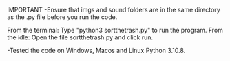 IMPORTANT
-Ensure that imgs and sound folders are in the same directory as the .py file before you run the code.

From the terminal:
	Type "python3 sortthetrash.py" to run the program.
From the idle:
	Open the file sortthetrash.py and click run.

-Tested the code on Windows, Macos and Linux Python 3.10.8.